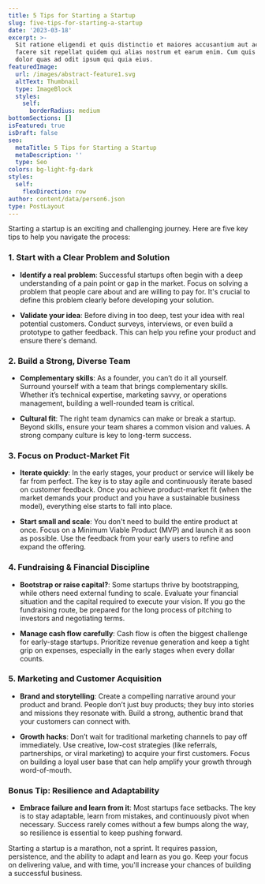 ```yaml
---
title: 5 Tips for Starting a Startup
slug: five-tips-for-starting-a-startup
date: '2023-03-18'
excerpt: >-
  Sit ratione eligendi et quis distinctio et maiores accusantium aut accusamus
  facere sit repellat quidem qui alias nostrum et earum enim. Cum quis sint eos
  dolor quas ad odit ipsum qui quia eius.
featuredImage:
  url: /images/abstract-feature1.svg
  altText: Thumbnail
  type: ImageBlock
  styles:
    self:
      borderRadius: medium
bottomSections: []
isFeatured: true
isDraft: false
seo:
  metaTitle: 5 Tips for Starting a Startup
  metaDescription: ''
  type: Seo
colors: bg-light-fg-dark
styles:
  self:
    flexDirection: row
author: content/data/person6.json
type: PostLayout
---
```

Starting a startup is an exciting and challenging journey. Here are five key tips to help you navigate the process:

### 1. **Start with a Clear Problem and Solution**

*   **Identify a real problem**: Successful startups often begin with a deep understanding of a pain point or gap in the market. Focus on solving a problem that people care about and are willing to pay for. It's crucial to define this problem clearly before developing your solution.

*   **Validate your idea**: Before diving in too deep, test your idea with real potential customers. Conduct surveys, interviews, or even build a prototype to gather feedback. This can help you refine your product and ensure there's demand.

### 2. **Build a Strong, Diverse Team**

*   **Complementary skills**: As a founder, you can’t do it all yourself. Surround yourself with a team that brings complementary skills. Whether it’s technical expertise, marketing savvy, or operations management, building a well-rounded team is critical.

*   **Cultural fit**: The right team dynamics can make or break a startup. Beyond skills, ensure your team shares a common vision and values. A strong company culture is key to long-term success.

### 3. **Focus on Product-Market Fit**

*   **Iterate quickly**: In the early stages, your product or service will likely be far from perfect. The key is to stay agile and continuously iterate based on customer feedback. Once you achieve product-market fit (when the market demands your product and you have a sustainable business model), everything else starts to fall into place.

*   **Start small and scale**: You don't need to build the entire product at once. Focus on a Minimum Viable Product (MVP) and launch it as soon as possible. Use the feedback from your early users to refine and expand the offering.

### 4. **Fundraising & Financial Discipline**

*   **Bootstrap or raise capital?**: Some startups thrive by bootstrapping, while others need external funding to scale. Evaluate your financial situation and the capital required to execute your vision. If you go the fundraising route, be prepared for the long process of pitching to investors and negotiating terms.

*   **Manage cash flow carefully**: Cash flow is often the biggest challenge for early-stage startups. Prioritize revenue generation and keep a tight grip on expenses, especially in the early stages when every dollar counts.

### 5. **Marketing and Customer Acquisition**

*   **Brand and storytelling**: Create a compelling narrative around your product and brand. People don’t just buy products; they buy into stories and missions they resonate with. Build a strong, authentic brand that your customers can connect with.

*   **Growth hacks**: Don’t wait for traditional marketing channels to pay off immediately. Use creative, low-cost strategies (like referrals, partnerships, or viral marketing) to acquire your first customers. Focus on building a loyal user base that can help amplify your growth through word-of-mouth.

### Bonus Tip: **Resilience and Adaptability**

*   **Embrace failure and learn from it**: Most startups face setbacks. The key is to stay adaptable, learn from mistakes, and continuously pivot when necessary. Success rarely comes without a few bumps along the way, so resilience is essential to keep pushing forward.

Starting a startup is a marathon, not a sprint. It requires passion, persistence, and the ability to adapt and learn as you go. Keep your focus on delivering value, and with time, you'll increase your chances of building a successful business.
